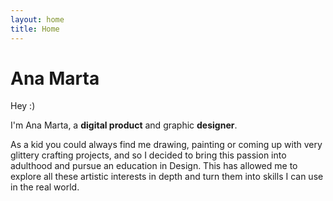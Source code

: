 ```yaml
---
layout: home
title: Home
---
```

# Ana Marta

Hey :)

I'm Ana Marta, a <strong>digital product</strong> and graphic <strong>designer</strong>.

As a kid you could always find me drawing, painting or coming up with very glittery crafting projects, and so I decided to bring this passion into adulthood and pursue an education in Design. This has allowed me to explore all these artistic interests in depth and turn them into skills I can use in the real world.